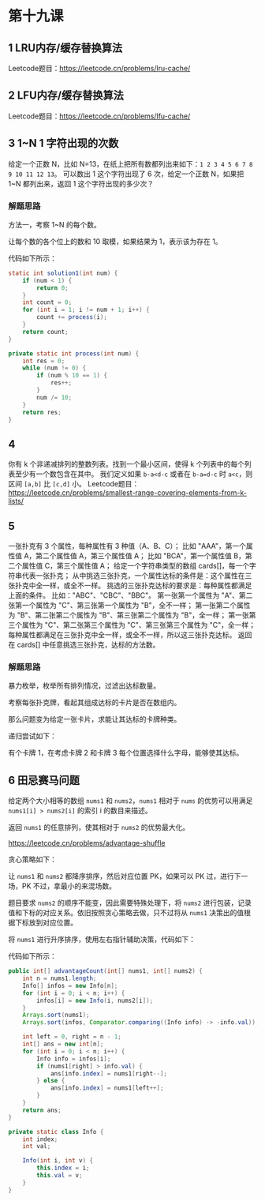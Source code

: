 # 第十九课





## 1 LRU内存/缓存替换算法


Leetcode题目：https://leetcode.cn/problems/lru-cache/



## 2 LFU内存/缓存替换算法


Leetcode题目：https://leetcode.cn/problems/lfu-cache/





## 3 1~N 1 字符出现的次数

给定一个正数 N，比如 N=13，在纸上把所有数都列出来如下：`1 2 3 4 5 6 7 8 9 10 11 12 13`。
可以数出 1 这个字符出现了 6 次，给定一个正数 N，如果把 1~N 都列出来，返回 1 这个字符出现的多少次？

### 解题思路

方法一，考察 1~N 的每个数。

让每个数的各个位上的数和 10 取模，如果结果为 1，表示该为存在 1。

代码如下所示：

```java
static int solution1(int num) {
    if (num < 1) {
        return 0;
    }
    int count = 0;
    for (int i = 1; i != num + 1; i++) {
        count += process(i);
    }
    return count;
}

private static int process(int num) {
    int res = 0;
    while (num != 0) {
        if (num % 10 == 1) {
            res++;
        }
        num /= 10;
    }
    return res;
}
```





## 4

你有 k 个非递减排列的整数列表。找到一个最小区间，使得 k 个列表中的每个列表至少有一个数包含在其中。
我们定义如果 `b-a<d-c` 或者在 `b-a=d-c` 时 `a<c`，则区间 `[a,b]` 比 `[c,d]` 小。
Leetcode题目：https://leetcode.cn/problems/smallest-range-covering-elements-from-k-lists/





## 5

一张扑克有 3 个属性，每种属性有 3 种值（A、B、C）；
比如 "AAA"，第一个属性值 A，第二个属性值 A，第三个属性值 A； 
比如 "BCA"，第一个属性值 B，第二个属性值 C，第三个属性值 A；
给定一个字符串类型的数组 cards[]，每一个字符串代表一张扑克；
从中挑选三张扑克，一个属性达标的条件是：这个属性在三张扑克中全一样，或全不一样。
挑选的三张扑克达标的要求是：每种属性都满足上面的条件。
比如："ABC"、"CBC"、"BBC"。
第一张第一个属性为 "A"、第二张第一个属性为 "C"、第三张第一个属性为 "B"，全不一样；
第一张第二个属性为 "B"、第二张第二个属性为 "B"、第三张第二个属性为 "B"，全一样；
第一张第三个属性为 "C"、第二张第三个属性为 "C"、第三张第三个属性为 "C"，全一样；
每种属性都满足在三张扑克中全一样，或全不一样，所以这三张扑克达标。
返回在 cards[] 中任意挑选三张扑克，达标的方法数。



### 解题思路

暴力枚举，枚举所有排列情况，过滤出达标数量。



考察每张扑克牌，看起其组成达标的卡片是否在数组内。

那么问题变为给定一张卡片，求能让其达标的卡牌种类。

递归尝试如下：

有个卡牌 1，在考虑卡牌 2 和卡牌 3 每个位置选择什么字母，能够使其达标。





## 6 田忌赛马问题

给定两个大小相等的数组 `nums1` 和 `nums2`，`nums1` 相对于 `nums` 的优势可以用满足 `nums1[i] > nums2[i]` 的索引 i 的数目来描述。

返回 `nums1` 的任意排列，使其相对于 `nums2` 的优势最大化。

https://leetcode.cn/problems/advantage-shuffle

贪心策略如下：

让 `nums1` 和 `nums2` 都降序排序，然后对应位置 PK，如果可以 PK 过，进行下一场，PK 不过，拿最小的来混场数。

题目要求 `nums2` 的顺序不能变，因此需要特殊处理下，将 `nums2` 进行包装，记录值和下标的对应关系。依旧按照贪心策略去做，只不过将从 `nums1` 决策出的值根据下标放到对应位置。

将 `nums1` 进行升序排序，使用左右指针辅助决策，代码如下：

代码如下所示：

```java
public int[] advantageCount(int[] nums1, int[] nums2) {
    int n = nums1.length;
    Info[] infos = new Info[n];
    for (int i = 0; i < n; i++) {
        infos[i] = new Info(i, nums2[i]);
    }
    Arrays.sort(nums1);
    Arrays.sort(infos, Comparator.comparing((Info info) -> -info.val));

    int left = 0, right = n - 1;
    int[] ans = new int[n];
    for (int i = 0; i < n; i++) {
        Info info = infos[i];
        if (nums1[right] > info.val) {
            ans[info.index] = nums1[right--];
        } else {
            ans[info.index] = nums1[left++];
        }
    }
    return ans;
}

private static class Info {
    int index;
    int val;

    Info(int i, int v) {
        this.index = i;
        this.val = v;
    }
}
```

